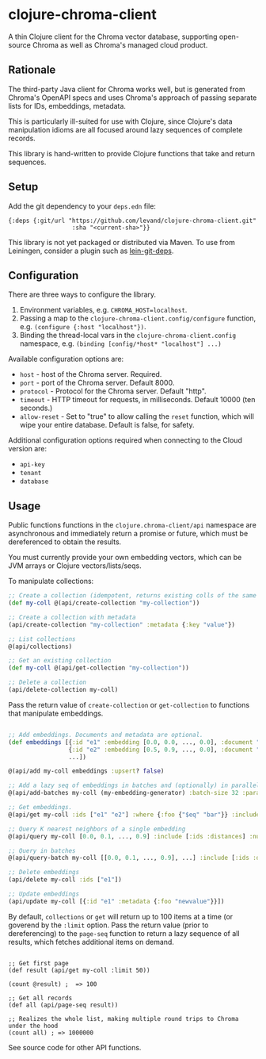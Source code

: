 # clojure-chroma-client

A thin Clojure client for the Chroma vector database, supporting
open-source Chroma as well as Chroma's managed cloud product.

## Rationale

The third-party Java client for Chroma works well, but is generated
from Chroma's OpenAPI specs and uses Chroma's approach of passing
separate lists for IDs, embeddings, metadata.

This is particularly ill-suited for use with Clojure, since Clojure's
data manipulation idioms are all focused around lazy sequences of
complete records.

This library is hand-written to provide Clojure functions that take
and return sequences.

## Setup

Add the git dependency to your `deps.edn` file:

```
{:deps {:git/url "https://github.com/levand/clojure-chroma-client.git"
                  :sha "<current-sha>"}}
```

This library is not yet packaged or distributed via Maven. To use from
Leiningen, consider a plugin such as
[lein-git-deps](https://github.com/tobyhede/lein-git-deps).

## Configuration

There are three ways to configure the library.

1. Environment variables, e.g. `CHROMA_HOST=localhost`.
2. Passing a map to the `clojure-chroma-client.config/configure` function,
   e.g. `(configure {:host "localhost"})`.
3. Binding the thread-local vars in the `clojure-chroma-client.config`
   namespace, e.g. `(binding [config/*host* "localhost"] ...)`

Available configuration options are:

- `host` - host of the Chroma server. Required.
- `port` - port of the Chroma server. Default 8000.
- `protocol` - Protocol for the Chroma server. Default "http".
- `timeout` - HTTP timeout for requests, in milliseconds. Default
  10000 (ten seconds.)
- `allow-reset` - Set to "true" to allow calling the `reset` function,
  which will wipe your entire database. Default is false, for safety.

Additional configuration options required when connecting to the Cloud version are:

- `api-key`
- `tenant`
- `database`

## Usage

Public functions functions in the `clojure.chroma-client/api`
namespace are asynchronous and immediately return a promise or future,
which must be dereferenced to obtain the results.

You must currently provide your own embedding vectors, which can be
JVM arrays or Clojure vectors/lists/seqs.

To manipulate collections:

```clojure
;; Create a collection (idempotent, returns existing colls of the same name)
(def my-coll @(api/create-collection "my-collection"))

;; Create a collection with metadata
(api/create-collection "my-collection" :metadata {:key "value"})

;; List collections
@(api/collections)

;; Get an existing collection
(def my-coll @(api/get-collection "my-collection"))

;; Delete a collection
(api/delete-collection my-coll)

```

Pass the return value of `create-collection` or `get-collection` to
functions that manipulate embeddings.


```clojure

;; Add embeddings. Documents and metadata are optional.
(def embeddings [{:id "e1" :embedding [0.0, 0.0, ..., 0.0], :document "<document1>" :metadata {:foo "bar"}}
                 {:id "e2" :embedding [0.5, 0.9, ..., 0.0], :document "<document2>" :metadata {:foo "biz"}}
                 ...])

@(api/add my-coll embeddings :upsert? false)

;; Add a lazy seq of embeddings in batches and (optionally) in parallel.
@(api/add-batches my-coll (my-embedding-generator) :batch-size 32 :parallel 2)

;; Get embeddings.
@(api/get my-coll :ids ["e1" "e2"] :where {:foo {"$eq" "bar"}} :include [:ids :metadatas])

;; Query K nearest neighbors of a single embedding
@(api/query my-coll [0.0, 0.1, ..., 0.9] :include [:ids :distances] :num-results 10)

;; Query in batches
@(api/query-batch my-coll [[0.0, 0.1, ..., 0.9], ...] :include [:ids :distances])

;; Delete embeddings
(api/delete my-coll :ids ["e1"])

;; Update embeddings
(api/update my-coll [{:id "e1" :metadata {:foo "newvalue"}}])

```

By default, `collections` or `get` will return up to 100 items at a
time (or goverend by the `:limit` option. Pass the return value (prior
to dereferencing) to the `page-seq` function to return a lazy sequence
of all results, which fetches additional items on demand.

```

;; Get first page
(def result (api/get my-coll :limit 50))

(count @result) ;  => 100

;; Get all records
(def all (api/page-seq result))

;; Realizes the whole list, making multiple round trips to Chroma under the hood
(count all) ; => 1000000

```
See source code for other API functions.




